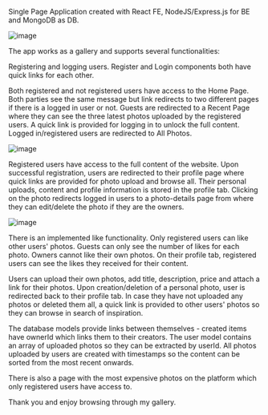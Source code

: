 Single Page Application created with React FE, NodeJS/Express.js for BE and MongoDB as DB. 

![image](https://user-images.githubusercontent.com/99253584/230686154-3c783168-ea0d-490c-b153-b338e4219eef.png)

The app works as a gallery and supports several functionalities:

Registering and logging users. Register and Login components both have quick links for each other.

Both registered and not registered users have access to the Home Page. Both parties see the same message but link redirects to two different pages if there is a logged in user or not. Guests are redirected to a Recent Page where they can see the three latest photos uploaded by the registered users. A quick link is provided for logging in to unlock the full content. Logged in/registered users are redirected to All Photos.

![image](https://user-images.githubusercontent.com/99253584/230732204-0bf53fa6-5f18-4e67-a8c9-161d2bdadb06.png)


Registered users have access to the full content of the website. Upon successful registration, users are redirected to their profile page where quick links are provided for photo upload and browse all. Their personal uploads, content and profile information is stored in the profile tab. Clicking on the photo redirects logged in users to a photo-details page from where they can edit/delete the photo if they are the owners.

![image](https://user-images.githubusercontent.com/99253584/230732181-df4c2e58-518c-4944-9dcd-9ce156f1eb87.png)


There is an implemented like functionality. Only registered users can like other users' photos. Guests can only see the number of likes for each photo. Owners cannot like their own photos. On their profile tab, registered users can see the likes they received for their content. 

Users can upload their own photos, add title, description, price and attach a link for their photos. Upon creation/deletion of a personal photo, user is redirected back to their profile tab. In case they have not uploaded any photos or deleted them all, a quick link is provided to other users' photos so they can browse in search of inspiration.

The database models provide links between themselves - created items have ownerId which links them to their creators. The user model contains an array of uploaded photos so they can be extracted by userId. All photos uploaded by users are created with timestamps so the content can be sorted from the most recent onwards.

There is also a page with the most expensive photos on the platform which only registered users have access to. 

Thank you and enjoy browsing through my gallery.

